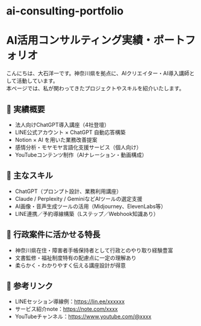 # ai-consulting-portfolio
# AI活用コンサルティング実績・ポートフォリオ

こんにちは、大石洋一です。神奈川県を拠点に、AIクリエイター・AI導入講師として活動しています。  
本ページでは、私が関わってきたプロジェクトやスキルを紹介いたします。

## 🔹 実績概要
- 法人向けChatGPT導入講座（4社登壇）
- LINE公式アカウント × ChatGPT 自動応答構築
- Notion × AI を用いた業務改善提案
- 感情分析・モヤモヤ言語化支援サービス（個人向け）
- YouTubeコンテンツ制作（AIナレーション・動画構成）

## 🔹 主なスキル
- ChatGPT（プロンプト設計、業務利用講座）
- Claude / Perplexity / GeminiなどAIツールの選定支援
- AI画像・音声生成ツールの活用（Midjourney、ElevenLabs等）
- LINE連携／予約導線構築（Lステップ／Webhook知識あり）

## 🔹 行政案件に活かせる特長
- 神奈川県在住・障害者手帳保持者として行政とのやり取り経験豊富
- 文書監修・福祉制度特有の配慮点に一定の理解あり
- 柔らかく・わかりやすく伝える講座設計が得意

## 🔹 参考リンク
- LINEセッション導線例：https://lin.ee/xxxxxx
- サービス紹介note：https://note.com/xxxx
- YouTubeチャンネル：https://www.youtube.com/@xxxx

